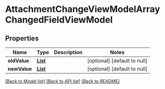 # AttachmentChangeViewModelArrayChangedFieldViewModel
## Properties

| Name | Type | Description | Notes |
|------------ | ------------- | ------------- | -------------|
| **oldValue** | [**List**](AttachmentChangeViewModel.md) |  | [optional] [default to null] |
| **newValue** | [**List**](AttachmentChangeViewModel.md) |  | [optional] [default to null] |

[[Back to Model list]](../README.md#documentation-for-models) [[Back to API list]](../README.md#documentation-for-api-endpoints) [[Back to README]](../README.md)

